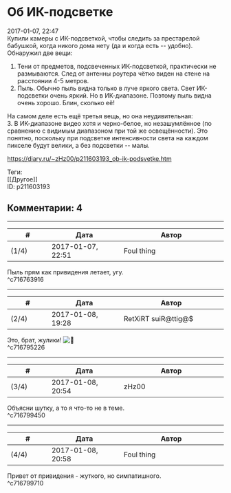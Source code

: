 Об ИК-подсветке
===============

  
2017-01-07, 22:47  
 Купили камеры с ИК-подсветкой, чтобы следить за престарелой бабушкой, когда никого дома нету (да и когда есть -- удобно).   
 Обнаружил две вещи:   
 1. Тени от предметов, подсвеченных ИК-подсветкой, практически не размываются. След от антенны роутера чётко виден на стене на расстоянии 4-5 метров.   
 2. Пыль. Обычно пыль видна только в луче яркого света. Свет ИК-подсветки очень яркий. Но в ИК-диапазоне. Поэтому пыль видна очень хорошо. Блин, сколько её!   
   
 На самом деле есть ещё третья вещь, но она неудивительная:   
 3. В ИК-диапазоне видео хотя и черно-белое, но незашумлённое (по сравнению с видимым диапазоном при той же освещённости). Это понятно, поскольку при подсветке интенсивности света на каждом пикселе будут велики, а без подсветки -- малы.   
  
<https://diary.ru/~zHz00/p211603193_ob-ik-podsvetke.htm>  
  
Теги:  
[[Другое]]  
ID: p211603193  


Комментарии: 4
--------------

  


---



|         #         |              Дата              |                     Автор                     |           ID           |
| --- | --- | --- | --- |
| (1/4) | 2017-01-07, 22:51 | Foul thing | c716763916 |

  
 Пыль прям как привидения летает, угу.   
 ^c716763916

---



|         #         |              Дата              |                     Автор                     |           ID           |
| --- | --- | --- | --- |
| (2/4) | 2017-01-08, 19:28 | RetXiRT suiR@ttig@$ | c716795226 |

  
  Это, брат, жулики! ![:ghost:](http://static.diary.ru/picture/497560.gif)    
 ^c716795226

---



|         #         |              Дата              |                     Автор                     |           ID           |
| --- | --- | --- | --- |
| (3/4) | 2017-01-08, 20:54 | zHz00 | c716799450 |

  
 Объясни шутку, а то я что-то не в теме.   
 ^c716799450

---



|         #         |              Дата              |                     Автор                     |           ID           |
| --- | --- | --- | --- |
| (4/4) | 2017-01-08, 20:58 | Foul thing | c716799710 |

  
 Привет от привидения - жуткого, но симпатишного.   
 ^c716799710